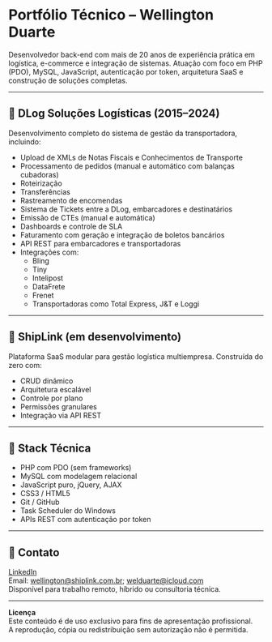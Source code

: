 # Portfólio Técnico – Wellington Duarte

Desenvolvedor back-end com mais de 20 anos de experiência prática em logística, e-commerce e integração de sistemas.
Atuação com foco em PHP (PDO), MySQL, JavaScript, autenticação por token, arquitetura SaaS e construção de soluções completas.

---

## 🚚 DLog Soluções Logísticas (2015–2024)

Desenvolvimento completo do sistema de gestão da transportadora, incluindo:

- Upload de XMLs de Notas Fiscais e Conhecimentos de Transporte
- Processamento de pedidos (manual e automático com balanças cubadoras)
- Roteirização
- Transferências
- Rastreamento de encomendas
- Sistema de T‌i‌c‌k‌e‌t‌s entre a DLog, embarcadores e destinatários
- Emissão de CTEs (manual e automática)
- Dashboards e controle de SLA
- Faturamento com geração e integração de boletos bancários
- API REST para embarcadores e transportadoras
- Integrações com:
  - B‌ling
  - T‌iny
  - Intelipost
  - DataFrete
  - Frenet
  - Transportadoras como Total Express, J&T e Loggi

---

## 🚀 ShipLink (em desenvolvimento)

Plataforma SaaS modular para gestão logística multiempresa.
Construída do zero com:

- CRUD dinâmico
- Arquitetura escalável
- Controle por plano
- Permissões granulares
- Integração via API REST

---

## 🧰 Stack Técnica

- PHP com PDO (sem frameworks)
- MySQL com modelagem relacional
- JavaScript puro, jQuery, AJAX
- CSS3 / HTML5
- Git / GitHub
- Task Scheduler do Windows
- APIs REST com autenticação por token

---

## 📎 Contato

[LinkedIn](https://www.linkedin.com/in/wellington-duarte-dev)  
Email: wellington@shiplink.com.br; welduarte@icloud.com  
Disponível para trabalho remoto, híbrido ou consultoria técnica.

---

**Licença**  
Este conteúdo é de uso exclusivo para fins de apresentação profissional.  
A reprodução, cópia ou redistribuição sem autorização não é permitida.
